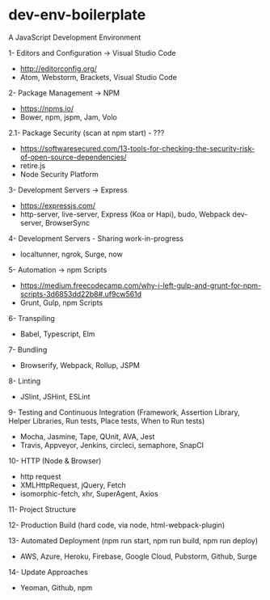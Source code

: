 # dev-env-boilerplate
A JavaScript Development Environment

1- Editors and Configuration -> Visual Studio Code 
  - http://editorconfig.org/
  - Atom, Webstorm, Brackets, Visual Studio Code
  
2- Package Management -> NPM
  - https://npms.io/
  - Bower, npm, jspm, Jam, Volo
  
  2.1- Package Security (scan at npm start) - ???
  - https://softwaresecured.com/13-tools-for-checking-the-security-risk-of-open-source-dependencies/ 
  - retire.js
  - Node Security Platform
  
3- Development Servers -> Express
  - https://expressjs.com/
  - http-server, live-server, Express (Koa or Hapi), budo, Webpack dev-server, BrowserSync
  
4- Development Servers - Sharing work-in-progress
  - localtunner, ngrok, Surge, now
  
5- Automation -> npm Scripts
  - https://medium.freecodecamp.com/why-i-left-gulp-and-grunt-for-npm-scripts-3d6853dd22b8#.uf9cw561d
  - Grunt, Gulp, npm Scripts
  
6- Transpiling
  - Babel, Typescript, Elm
  
7- Bundling
  - Browserify, Webpack, Rollup, JSPM
  
8- Linting
  - JSlint, JSHint, ESLint
  
9- Testing and Continuous Integration (Framework, Assertion Library, Helper Libraries, Run tests, Place tests, When to Run tests)
  - Mocha, Jasmine, Tape, QUnit, AVA, Jest
  - Travis, Appveyor, Jenkins, circleci, semaphore, SnapCI
  
10- HTTP (Node & Browser) 
  - http request
  - XMLHttpRequest, jQuery, Fetch
  - isomorphic-fetch, xhr, SuperAgent, Axios
  
11- Project Structure

12- Production Build (hard code, via node, html-webpack-plugin)

13- Automated Deployment (npm run start, npm run build, npm run deploy)
  - AWS, Azure, Heroku, Firebase, Google Cloud, Pubstorm, Github, Surge
 
14- Update Approaches
  - Yeoman, Github, npm

